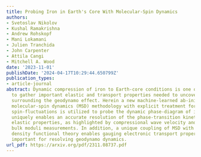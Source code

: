 ```yaml
---
title: Probing Iron in Earth's Core With Molecular-Spin Dynamics
authors:
- Svetoslav Nikolov
- Kushal Ramakrishna
- Andrew Rohskopf
- Mani Lokamani
- Julien Tranchida
- John Carpenter
- Attila Cangi
- Mitchell A. Wood
date: '2023-11-01'
publishDate: '2024-04-17T10:29:44.650799Z'
publication_types:
- article-journal
abstract: Dynamic compression of iron to Earth-core conditions is one of the few ways
  to gather important elastic and transport properties needed to uncover key mechanisms
  surrounding the geodynamo effect. Herein a new machine-learned ab-initio derived
  molecular-spin dynamics (MSD) methodology with explicit treatment for longitudinal
  spin-fluctuations is utilized to probe the dynamic phase-diagram of iron. This framework
  uniquely enables an accurate resolution of the phase-transition kinetics and Earth-core
  elastic properties, as highlighted by compressional wave velocity and adiabatic
  bulk moduli measurements. In addition, a unique coupling of MSD with time-dependent
  density functional theory enables gauging electronic transport properties, critically
  important for resolving geodynamo dynamics.
url_pdf: https://arxiv.org/pdf/2311.08737.pdf
---
```

